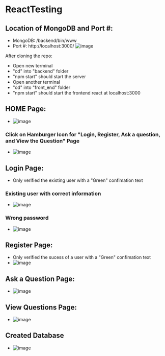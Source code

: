# ReactTesting
## Location of MongoDB and Port #:
  - MongoDB: /backend/bin/www
  - Port #: http://localhost:3000/
  ![image](https://user-images.githubusercontent.com/57841675/166621142-8ca00e16-3b4a-47cb-b5bd-ba127e6db2e2.png)
  

After cloning the repo:
  - Open new terminal
  - "cd" into "backend" folder
  -  "npm start" should start the server
  - Open another terminal 
  -  "cd" into "front_end" folder
  -  "npm start" should start the frontend react at localhost:3000
## HOME Page:
  - ![image](https://user-images.githubusercontent.com/57841675/166620684-6ffa5e75-cf08-4677-a131-d621c3abb7da.png)
  ### Click on Hamburger Icon for "Login, Register, Ask a question, and View the Question" Page
  - ![image](https://user-images.githubusercontent.com/57841675/166620733-20bd0e1f-688d-40a1-ade4-45356de36d31.png)

## Login Page:
  - Only verified the existing user with a "Green" confimation text
  ### Existing user with correct information
  - ![image](https://user-images.githubusercontent.com/57841675/166620386-e129d814-30cf-4d4e-b600-272bd6035161.png)
  ### Wrong password
  - ![image](https://user-images.githubusercontent.com/57841675/166620479-1bce813d-30d1-44b8-81fc-106150890d16.png)

## Register Page:
  - Only verified the sucess of a user with a "Green" confimation text
  - ![image](https://user-images.githubusercontent.com/57841675/166620570-686c8687-8be2-4d12-89ff-617446d15aa3.png)
## Ask a Question Page:
  - ![image](https://user-images.githubusercontent.com/57841675/166620611-9ee2240d-a7d8-4a96-b5b2-d5c6d078077c.png)
## View Questions Page:
  - ![image](https://user-images.githubusercontent.com/57841675/166620652-19640d52-eea1-49d2-bbd7-4baeb730c259.png)
## Created Database
  - ![image](https://user-images.githubusercontent.com/57841675/166620867-0541c036-13d8-472d-8193-888ddaa89671.png)


  

